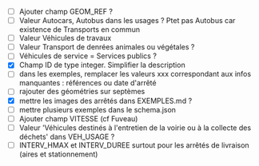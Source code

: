 - [ ] Ajouter champ GEOM_REF ?
- [ ] Valeur Autocars, Autobus dans les usages ? Ptet pas Autobus car existence de Transports en commun
- [ ] Valeur Véhicules de travaux
- [ ] Valeur Transport de denrées animales ou végétales ?
- [ ] Véhicules de service = Services publics ?
- [x] Champ ID de type integer. Simplifier la description
- [ ] dans les exemples, remplacer les valeurs xxx correspondant aux infos manquantes : références ou date d'arrêté
- [ ] rajouter des géométries sur septèmes
- [x] mettre les images des arrêtés dans EXEMPLES.md ?
- [ ] mettre plusieurs exemples dans le schema.json
- [ ] Ajouter champ VITESSE (cf Fuveau)
- [ ] Valeur 'Véhicules destinés à l'entretien de la voirie ou à la collecte des déchets' dans VEH_USAGE ?
- [ ] INTERV_HMAX et INTERV_DUREE surtout pour les arrêtés de livraison (aires et stationnement)
